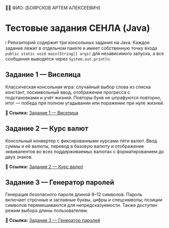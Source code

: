 👨‍💻 ФИО: [БОЯРСКОВ АРТЕМ АЛЕКСЕЕВИЧ]

# Тестовые задания СЕНЛА (Java)

ℹ️ Репозиторий содержит три консольных задания на Java. Каждое задание лежит в отдельном пакете и имеет собственную точку входа `public static void main(String[] args)` для независимого запуска, а все сообщения выводятся через `System.out.println`.

## Задание 1 — Виселица
Классическая консольная игра: случайный выбор слова из списка констант, посимвольный ввод, отображение прогресса с подстановками и учёт жизней. Повторы букв не штрафуются повторно, итог — победа при полном угадывании или поражение при нуле жизней.  

**🔗 Ссылка:** [Задание 1 — Виселица](https://github.com/boyarskov/cenla/tree/master/src/main/java/task1)

## Задание 2 — Курс валют
Консольный конвертер с фиксированными курсами пяти валют. Ввод суммы и её валюты, перевод в базовую валюту и отображение эквивалентов во всех поддерживаемых валютах с форматированием до двух знаков.  

**🔗 Ссылка:** [Задание 2 — Курс валют](https://github.com/boyarskov/cenla/tree/master/src/main/java/task2)

## Задание 3 — Генератор паролей
Генерация безопасного пароля длиной 8–12 символов. Пароль включает строчные и заглавные буквы, цифры и спецсимволы; позиции символов перемешиваются для непредсказуемости. Также доступен режим выбора длины пользователем.  

**🔗 Ссылка:** [Задание 3 — Генератор паролей](https://github.com/boyarskov/cenla/tree/master/src/main/java/task3)
